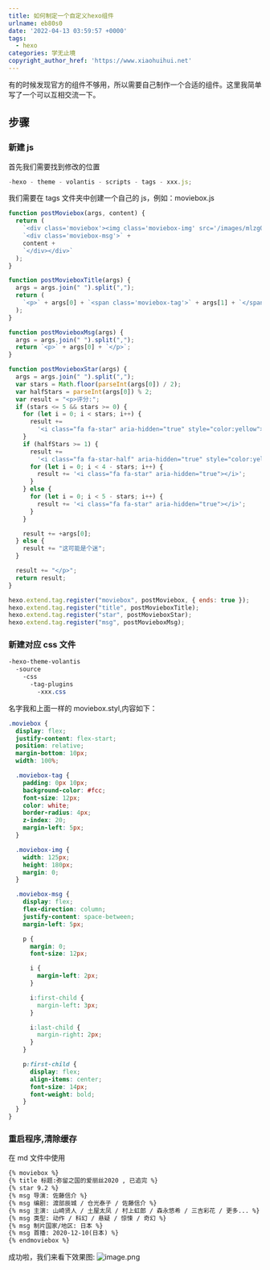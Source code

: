 ```yaml
---
title: 如何制定一个自定义hexo组件
urlname: eb80s0
date: '2022-04-13 03:59:57 +0000'
tags:
  - hexo
categories: 学无止境
copyright_author_href: 'https://www.xiaohuihui.net'
---
```


有的时候发现官方的组件不够用，所以需要自己制作一个合适的组件。这里我简单写了一个可以互相交流一下。

## 步骤

### 新建 js

首先我们需要找到修改的位置

```javascript
-hexo - theme - volantis - scripts - tags - xxx.js;
```

我们需要在 tags 文件夹中创建一个自己的 js，例如：moviebox.js

```javascript
function postMoviebox(args, content) {
  return (
    `<div class='moviebox'><img class='moviebox-img' src='/images/mlzg02.webp' alt='豆瓣'/>` +
    `<div class='moviebox-msg'>` +
    content +
    `</div></div>`
  );
}

function postMovieboxTitle(args) {
  args = args.join(" ").split(",");
  return (
    `<p>` + args[0] + `<span class='moviebox-tag'>` + args[1] + `</span</p>`
  );
}

function postMovieboxMsg(args) {
  args = args.join(" ").split(",");
  return `<p>` + args[0] + `</p>`;
}

function postMovieboxStar(args) {
  args = args.join(" ").split(",");
  var stars = Math.floor(parseInt(args[0]) / 2);
  var halfStars = parseInt(args[0]) % 2;
  var result = "<p>评分:";
  if (stars <= 5 && stars >= 0) {
    for (let i = 0; i < stars; i++) {
      result +=
        '<i class="fa fa-star" aria-hidden="true" style="color:yellow"></i>';
    }
    if (halfStars >= 1) {
      result +=
        '<i class="fa fa-star-half" aria-hidden="true" style="color:yellow"></i>';
      for (let i = 0; i < 4 - stars; i++) {
        result += '<i class="fa fa-star" aria-hidden="true"></i>';
      }
    } else {
      for (let i = 0; i < 5 - stars; i++) {
        result += '<i class="fa fa-star" aria-hidden="true"></i>';
      }
    }

    result += +args[0];
  } else {
    result += "这可能是个迷";
  }

  result += "</p>";
  return result;
}

hexo.extend.tag.register("moviebox", postMoviebox, { ends: true });
hexo.extend.tag.register("title", postMovieboxTitle);
hexo.extend.tag.register("star", postMovieboxStar);
hexo.extend.tag.register("msg", postMovieboxMsg);
```

### 新建对应 css 文件

```css
-hexo-theme-volantis
  -source
    -css
	  -tag-plugins
	    -xxx.css
```

名字我和上面一样的 moviebox.styl,内容如下：

```css
.moviebox {
  display: flex;
  justify-content: flex-start;
  position: relative;
  margin-bottom: 10px;
  width: 100%;

  .moviebox-tag {
    padding: 0px 10px;
    background-color: #fcc;
    font-size: 12px;
    color: white;
    border-radius: 4px;
    z-index: 20;
    margin-left: 5px;
  }

  .moviebox-img {
    width: 125px;
    height: 180px;
    margin: 0;
  }

  .moviebox-msg {
    display: flex;
    flex-direction: column;
    justify-content: space-between;
    margin-left: 5px;

    p {
      margin: 0;
      font-size: 12px;

      i {
        margin-left: 2px;
      }

      i:first-child {
        margin-left: 3px;
      }

      i:last-child {
        margin-right: 2px;
      }
    }

    p:first-child {
      display: flex;
      align-items: center;
      font-size: 14px;
      font-weight: bold;
    }
  }
}
```

### 重启程序,清除缓存

在 md 文件中使用

```markdown
{% moviebox %}
{% title 标题:弥留之国的爱丽丝2020 , 已追完 %}
{% star 9.2 %}
{% msg 导演: 佐藤信介 %}
{% msg 编剧: 渡部辰城 / 仓光泰子 / 佐藤信介 %}
{% msg 主演: 山崎贤人 / 土屋太凤 / 村上虹郎 / 森永悠希 / 三吉彩花 / 更多... %}
{% msg 类型: 动作 / 科幻 / 悬疑 / 惊悚 / 奇幻 %}
{% msg 制片国家/地区: 日本 %}
{% msg 首播: 2020-12-10(日本) %}
{% endmoviebox %}
```

成功啦，我们来看下效果图:
![image.png](https://cdn.nlark.com/yuque/0/2022/png/27022430/1649829760803-7be4fc2d-9d2e-4300-bb28-d0b776097d4a.png#clientId=u31cc4643-a74e-4&crop=0&crop=0&crop=1&crop=1&from=paste&id=u81cd57ab&margin=%5Bobject%20Object%5D&name=image.png&originHeight=517&originWidth=800&originalType=url∶=1&rotation=0&showTitle=false&size=105373&status=done&style=none&taskId=uc62231d9-80dd-43df-a56c-ac9180ad5e2&title=)
